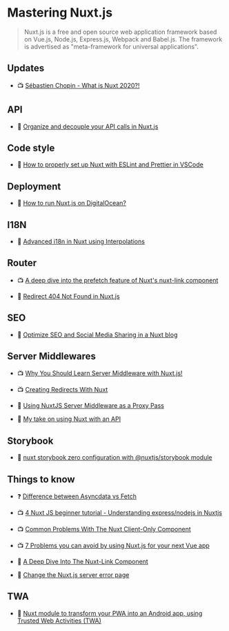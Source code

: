 # Mastering Nuxt.js

> Nuxt.js is a free and open source web application framework based on Vue.js, Node.js, Express.js, Webpack and Babel.js. The framework is advertised as "meta-framework for universal applications".

## Updates

- 📺 [Sébastien Chopin - What is Nuxt 2020?!](https://www.youtube.com/watch?v=9CkfX6LgNUU)

## API

- 📖 [Organize and decouple your API calls in Nuxt.js](https://blog.lichter.io/posts/organize-and-decouple-your-api-calls-in-nuxtjs/)

## Code style

- 📖 [How to properly set up Nuxt with ESLint and Prettier in VSCode](https://medium.com/@gogl.alex/how-to-properly-set-up-eslint-with-prettier-for-vue-or-nuxt-in-vscode-e42532099a9c)

## Deployment

- 📖 [How to run Nuxt.js on DigitalOcean?](https://medium.com/codeartisan/how-to-run-nuxt-js-on-digitalocean-159fc558d2ab)

## I18N

- 📖 [Advanced i18n in Nuxt using Interpolations](https://vuedose.tips/advanced-i18n-in-nuxt-using-interpolations/)

## Router

- 📺 [A deep dive into the prefetch feature of Nuxt's nuxt-link component](https://www.youtube.com/watch?v=Or6RDRbXyVI)

- 📖 [Redirect 404 Not Found in Nuxt.js](https://vuedose.tips/tips/redirect-404-not-found-in-nuxt-js/)

## SEO

- 📖 [Optimize SEO and Social Media Sharing in a Nuxt blog](https://vuedose.tips/optimize-seo-and-social-media-sharing-in-a-nuxt-blog/)

## Server Middlewares

- 📺 [Why You Should Learn Server Middleware with Nuxt.js!](https://www.youtube.com/watch?v=j-3RwvWZoaU)

- 📺 [Creating Redirects With Nuxt](https://www.youtube.com/watch?v=6akY6UQMjF8)

- 📖 [Using NuxtJS Server Middleware as a Proxy Pass](https://mccallister.io/using-nuxtjs-server-middleware-as-a-proxy-pass)

- 📖 [My take on using Nuxt with an API](https://blog.lichter.io/posts/nuxt-with-an-api/)

## Storybook

- 📖 [nuxt storybook zero configuration with @nuxtjs/storybook module](https://dev.to/f3ltron/nuxt-storybook-zero-configuration-with-nuxtjs-storybook-module-8a2)

## Things to know

- ❓ [Difference between Asyncdata vs Fetch](https://stackoverflow.com/questions/49251437/difference-between-asyncdata-vs-fetch)

- 📺 [4 Nuxt JS beginner tutorial - Understanding express/nodejs in Nuxtjs](https://www.youtube.com/watch?v=INXFhl8rd6c)

- 📺 [Common Problems With The Nuxt Client-Only Component](https://www.youtube.com/watch?v=sGzaqUj7T9Y)

- 📺 [7 Problems you can avoid by using Nuxt.js for your next Vue app](https://www.youtube.com/watch?v=7ITypVi-qRY)

- 📖 [A Deep Dive Into The Nuxt-Link Component](https://deltener.com/blog/a-deep-dive-into-the-nuxt-link-component/)

- 📖 [Change the Nuxt.js server error page](https://blog.lichter.io/posts/nuxtjs-change-server-error-page/)

## TWA

- 📖 [Nuxt module to transform your PWA into an Android app, using Trusted Web Activities (TWA)](https://laptrinhx.com/nuxt-module-to-transform-your-pwa-into-an-android-app-using-trusted-web-activities-twa-3278016247/)

